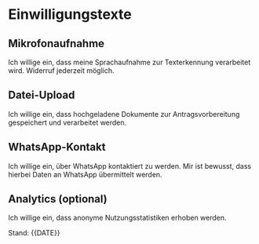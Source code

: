 # Einwilligungstexte

## Mikrofonaufnahme
Ich willige ein, dass meine Sprachaufnahme zur Texterkennung verarbeitet wird. Widerruf jederzeit möglich.

## Datei-Upload
Ich willige ein, dass hochgeladene Dokumente zur Antragsvorbereitung gespeichert und verarbeitet werden.

## WhatsApp-Kontakt
Ich willige ein, über WhatsApp kontaktiert zu werden. Mir ist bewusst, dass hierbei Daten an WhatsApp übermittelt werden.

## Analytics (optional)
Ich willige ein, dass anonyme Nutzungsstatistiken erhoben werden.

Stand: {{DATE}}